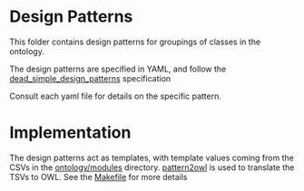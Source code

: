 # Design Patterns

This folder contains design patterns for groupings of classes in the ontology.

The design patterns are specified in YAML, and follow the [dead_simple_design_patterns](https://github.com/dosumis/dead_simple_owl_design_patterns/) specification

Consult each yaml file for details on the specific pattern.

# Implementation

The design patterns act as templates, with template values coming from the CSVs in the [ontology/modules](../ontology/modules) directory. [pattern2owl](https://github.com/cmungall/pattern2owl) is used to translate the TSVs to OWL. See the [Makefile](../ontology/Makefile) for more details


